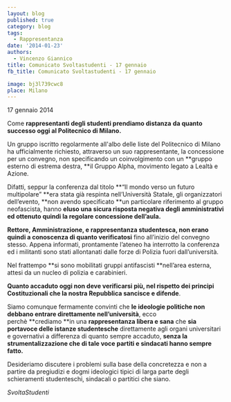 ```yaml
---
layout: blog
published: true
category: blog
tags:
  - Rappresentanza
date: '2014-01-23'
authors:
  - Vincenzo Giannico
title: Comunicato Svoltastudenti - 17 gennaio
fb_title: Comunicato Svoltastudenti - 17 gennaio

image: bj3l739cwc8
place: Milano
---
```


17 gennaio 2014

Come **rappresentanti degli studenti prendiamo distanza** **da quanto successo oggi al Politecnico di Milano.**

Un gruppo iscritto regolarmente all'albo delle liste del Politecnico di Milano ha ufficialmente richiesto, attraverso un suo rappresentante, la concessione per un convegno, non specificando un coinvolgimento con un **gruppo esterno di estrema destra, **il Gruppo Alpha, movimento legato a Lealtà e Azione.

Difatti, seppur la conferenza dal titolo **“Il mondo verso un futuro multipolare” **era stata già respinta nell’Università Statale, gli organizzatori dell’evento, **non avendo specificato **un particolare riferimento al gruppo neofascista, hanno **eluso una sicura risposta negativa degli amministrativi ed ottenuto quindi la regolare concessione dell’aula.**

**Rettore, Amministrazione, e rappresentanza studentesca, non erano quindi a conoscenza di quanto verificatosi** fino all’inizio del convegno stesso. Appena informati, prontamente l’ateneo ha interrotto la conferenza ed i militanti sono stati allontanati dalle forze di Polizia fuori dall’università.

Nel frattempo **si sono mobilitati gruppi antifascisti **nell’area esterna, attesi da un nucleo di polizia e carabinieri.

**Quanto accaduto oggi non deve verificarsi più, nel rispetto dei principi Costituzionali che la nostra Repubblica sancisce e difende**.

Siamo comunque fermamente convinti che **le ideologie politiche non debbano entrare direttamente nell’università**, ecco perchè **crediamo **in una **rappresentanza libera e sana** che **sia portavoce delle istanze studentesche** direttamente agli organi universitari e governativi a differenza di quanto sempre accaduto, **senza la strumentalizzazione che di tale voce partiti e sindacati hanno sempre fatto.**

Desideriamo discutere i problemi sulla base della concretezza e non a partire da pregiudizi e dogmi ideologici tipici di larga parte degli schieramenti studenteschi, sindacali o partitici che siano.

_SvoltaStudenti_
